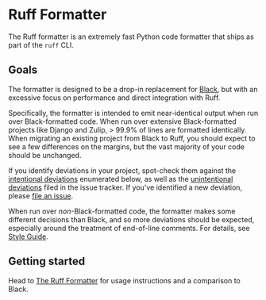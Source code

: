 # Ruff Formatter

The Ruff formatter is an extremely fast Python code formatter that ships as part of the `ruff`
CLI.

## Goals

The formatter is designed to be a drop-in replacement for [Black](https://github.com/psf/black),
but with an excessive focus on performance and direct integration with Ruff.

Specifically, the formatter is intended to emit near-identical output when run over Black-formatted
code. When run over extensive Black-formatted projects like Django and Zulip, > 99.9% of lines
are formatted identically. When migrating an existing project from Black to Ruff, you should expect
to see a few differences on the margins, but the vast majority of your code should be unchanged.

If you identify deviations in your project, spot-check them against the [intentional deviations](https://docs.astral.sh/ruff/formatter/black/)
enumerated below, as well as the [unintentional deviations](https://github.com/astral-sh/ruff/issues?q=is%3Aopen+is%3Aissue+label%3Aformatter)
filed in the issue tracker. If you've identified a new deviation, please [file an issue](https://github.com/astral-sh/ruff/issues/new).

When run over _non_-Black-formatted code, the formatter makes some different decisions than Black,
and so more deviations should be expected, especially around the treatment of end-of-line comments.
For details, see [Style Guide](https://docs.astral.sh/ruff/formatter/#style-guide).

## Getting started

Head to [The Ruff Formatter](https://docs.astral.sh/ruff/formatter/) for usage instructions and a comparison to Black.
